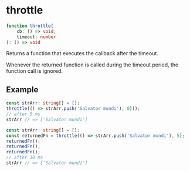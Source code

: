 # throttle

```ts
function throttle(
    cb: () => void,
    timeout: number
): () => void
```

Returns a function that executes the callback after the timeout.

Whenever the returned function is called during the timeout period, the function call is ignored.

## Example

```ts
const strArr: string[] = [];
throttle(() => strArr.push('Salvator mundi'), 0)();
// after 5 ms
strArr // => ['Salvator mundi']
```

```ts
const strArr: string[] = [];
const returnedFn = throttle(() => strArr.push('Salvator mundi'), 5);
returnedFn();
returnedFn();
returnedFn();
// after 10 ms
strArr // => ['Salvator mundi']
```
